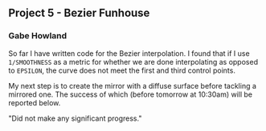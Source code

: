 ## Project 5 - Bezier Funhouse
### Gabe Howland

So far I have written code for the Bezier interpolation. I found that if I use `1/SMOOTHNESS` as a metric for whether we are done interpolating as opposed to `EPSILON`, the curve does not meet the first and third control points.

My next step is to create the mirror with a diffuse surface before tackling a mirrored one. The success of which (before tomorrow at 10:30am) will be reported below.

"Did not make any significant progress."